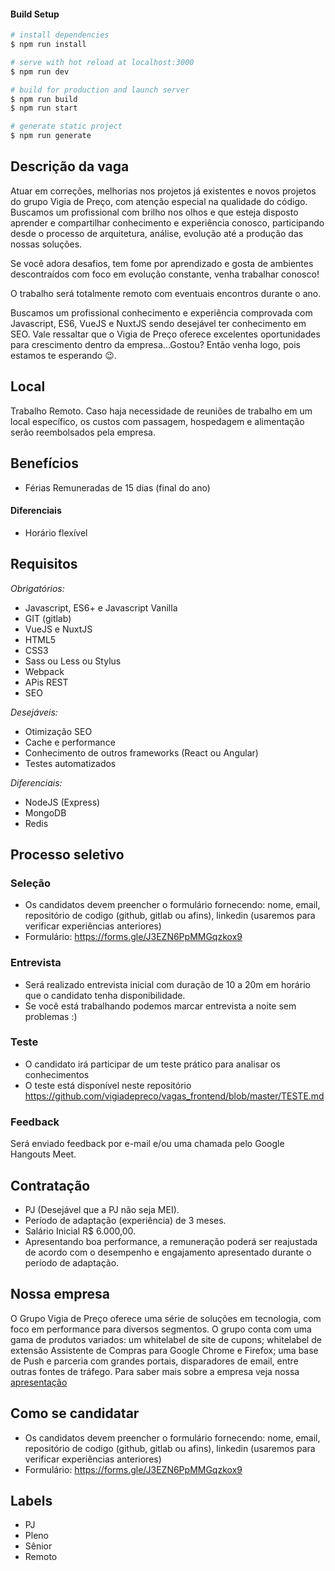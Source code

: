 #### Build Setup

``` bash
# install dependencies
$ npm run install

# serve with hot reload at localhost:3000
$ npm run dev

# build for production and launch server
$ npm run build
$ npm run start

# generate static project
$ npm run generate
```

## Descrição da vaga

Atuar em correções, melhorias nos projetos já existentes e novos projetos do grupo Vigia de Preço, com atenção especial na qualidade do código. Buscamos um profissional com brilho nos olhos e que esteja disposto aprender e compartilhar conhecimento e experiência conosco, participando desde o processo de arquitetura, análise, evolução até a produção das nossas soluções. 

Se você adora desafios, tem fome por aprendizado e gosta de ambientes descontraídos com foco em evolução constante, venha trabalhar conosco! 

O trabalho será totalmente remoto com eventuais encontros durante o ano. 

Buscamos um profissional conhecimento e experiência comprovada com Javascript, ES6, VueJS e NuxtJS sendo desejável ter conhecimento em SEO. Vale ressaltar que o Vigia de Preço oferece excelentes oportunidades para crescimento dentro da empresa...Gostou? Então venha logo, pois estamos te esperando 😉.


## Local

Trabalho Remoto. Caso haja necessidade de reuniões de trabalho em um local específico, os custos com passagem, hospedagem e alimentação serão reembolsados pela empresa.

## Benefícios

- Férias Remuneradas de 15 dias (final do ano)


#### Diferenciais

- Horário flexível

## Requisitos

*Obrigatórios:*
- Javascript, ES6+ e Javascript Vanilla
- GIT (gitlab)
- VueJS e NuxtJS
- HTML5
- CSS3
- Sass ou Less ou Stylus
- Webpack
- APis REST
- SEO

*Desejáveis:*
- Otimização SEO
- Cache e performance
- Conhecimento de outros frameworks (React ou Angular)
- Testes automatizados

*Diferenciais:*
- NodeJS (Express)
- MongoDB
- Redis


## Processo seletivo

### Seleção
- Os candidatos devem preencher o formulário fornecendo: nome, email, repositório de codigo (github, gitlab ou afins), linkedin (usaremos para verificar experiências anteriores)
- Formulário: https://forms.gle/J3EZN6PpMMGqzkox9 

### Entrevista
- Será realizado entrevista inicial com duração de 10 a 20m em horário que o candidato tenha disponibilidade. 
- Se você está trabalhando podemos marcar entrevista a noite sem problemas :)

### Teste 
- O candidato irá participar de um teste prático para analisar os conhecimentos
- O teste está disponível neste repositório https://github.com/vigiadepreco/vagas_frontend/blob/master/TESTE.md



### Feedback 
Será enviado feedback por e-mail e/ou uma chamada pelo Google Hangouts Meet.  

## Contratação

- PJ (Desejável que a PJ não seja MEI).
- Período de adaptação (experiência) de 3 meses.   
- Salário Inicial R$ 6.000,00. 
- Apresentando boa performance, a remuneração poderá ser reajustada de acordo com o desempenho e engajamento apresentado durante o período de adaptação. 

## Nossa empresa

O Grupo Vigia de Preço oferece uma série de soluções em tecnologia, com foco em performance para diversos segmentos.  O grupo conta com uma gama de produtos variados: um whitelabel de site de cupons; whitelabel de extensão Assistente de Compras para Google Chrome e Firefox; uma base de Push e parceria com grandes portais, disparadores de email, entre outras fontes de tráfego. Para saber mais sobre a empresa veja nossa [apresentação](https://vigiadepreco.com.br/index/img/apresentacao.pdf)

## Como se candidatar

- Os candidatos devem preencher o formulário fornecendo: nome, email, repositório de codigo (github, gitlab ou afins), linkedin (usaremos para verificar experiências anteriores)
- Formulário: https://forms.gle/J3EZN6PpMMGqzkox9 


## Labels
- PJ
- Pleno
- Sênior
- Remoto
